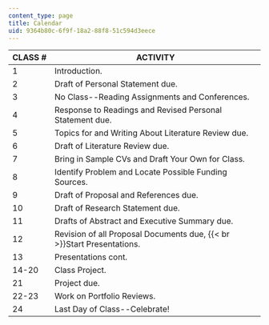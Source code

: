 ```yaml
---
content_type: page
title: Calendar
uid: 9364b80c-6f9f-18a2-88f8-51c594d3eece
---
```


| CLASS # | ACTIVITY |
| --- | --- |
| 1 | Introduction. |
| 2 | Draft of Personal Statement due. |
| 3 | No Class--Reading Assignments and Conferences. |
| 4 | Response to Readings and Revised Personal Statement due. |
| 5 | Topics for and Writing About Literature Review due. |
| 6 | Draft of Literature Review due. |
| 7 | Bring in Sample CVs and Draft Your Own for Class. |
| 8 | Identify Problem and Locate Possible Funding Sources. |
| 9 | Draft of Proposal and References due. |
| 10 | Draft of Research Statement due. |
| 11 | Drafts of Abstract and Executive Summary due. |
| 12 | Revision of all Proposal Documents due,  {{< br >}}Start Presentations. |
| 13 | Presentations cont. |
| 14-20 | Class Project. |
| 21 | Project due. |
| 22-23 | Work on Portfolio Reviews. |
| 24 | Last Day of Class--Celebrate!
